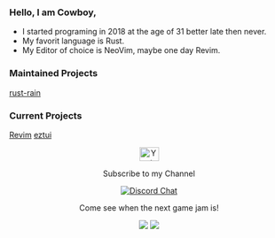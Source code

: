 ### Hello, I am Cowboy,

  - I started programing in 2018 at the age of 31 better late then never.
  - My favorit language is Rust.
  - My Editor of choice is NeoVim, maybe one day Revim.
  

### Maintained Projects
[rust-rain](https://rusty-rain.xyz)

### Current Projects
[Revim](https://github.com/cowboy8625/revim)
[eztui](https://github.com/cowboy8625/eztui)

<p align="center">
  <a href="https://www.youtube.com/cowboy8625"><img width=35 height=25 alt="Youtube" src="https://img.icons8.com/officel/2x/youtube-play.png"></a>
  <p align="center">Subscribe to my Channel</p>
</p>
<p align="center">
  <a href="https://discord.gg/KwnGX8P"><img alt="Discord Chat" src="https://img.shields.io/discord/509849754155614230"></a>
  <p align="center">Come see when the next game jam is!</p>
</p>

<p align="center">
  <img src="https://github-readme-stats.vercel.app/api?username=cowboy8625&count_private=true&show_icons=true&bg_color=262922&title_color=7cf221&text_color=f9f3d8&icon_color=00ddf0&locale=en">
  <img src="https://github-readme-stats.vercel.app/api/top-langs/?username=cowboy8625&layout=compact&bg_color=262922&title_color=7cf221&text_color=f9f3d8&icon_color=00ddf0&locale=en">
</p>
